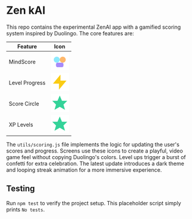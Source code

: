 # Zen kAI

This repo contains the experimental ZenAI app with a gamified scoring system inspired by Duolingo. The core features are:

| Feature | Icon |
| --- | --- |
| MindScore | ![MindScore](assets/icons/brain.svg) |
| Level Progress | ![Momentum](assets/icons/bolt.svg) |
| Score Circle | ![Level](assets/icons/level.svg) |
| XP Levels | ![Level](assets/icons/level.svg) |

The `utils/scoring.js` file implements the logic for updating the user's scores and progress. Screens use these icons to create a playful, video game feel without copying Duolingo's colors.
Level ups trigger a burst of confetti for extra celebration. The latest update introduces a dark theme and looping streak animation for a more immersive experience.

## Testing

Run `npm test` to verify the project setup. This placeholder script simply prints `No tests`.
